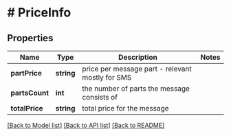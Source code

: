 # # PriceInfo

## Properties

Name | Type | Description | Notes
------------ | ------------- | ------------- | -------------
**partPrice** | **string** | price per message part - relevant mostly for SMS |
**partsCount** | **int** | the number of parts the message consists of |
**totalPrice** | **string** | total price for the message |

[[Back to Model list]](../../README.md#models) [[Back to API list]](../../README.md#endpoints) [[Back to README]](../../README.md)
